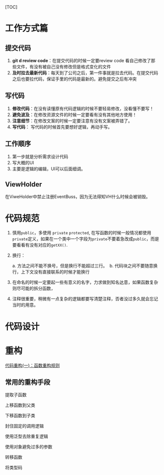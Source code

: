 [TOC]



# 工作方式篇

## 提交代码

1. **git d review code**：在提交代码的时候一定要review code 看自己修改了那些文件，有没有被自己没有修改但是格式变化的文件
2. **及时拉去最新代码**：每天到了公司之后，第一件事就是拉去代码。在提交代码之后也要拉代码，保证手里的代码是最新的。避免提交之后有冲突

## 写代码

1. **修改代码**：在没有读懂原有代码逻辑的时候不要轻易修改，没看懂不要写！
2. **避免波及**：在修改资源文件的时候一定要看有没有其他地方使用！
3. **注意细节**：在修改文案的时候一定要注意有没有文案被弄错了。
4. **写代码**： 写代码的时候首先要想好逻辑，再动手写。

## 工作顺序

1. 第一步就是分析需求设计代码
2. 写大概的UI
3. 主要是逻辑的编辑，UI可以后面细调。

## ViewHolder

在ViweHolder中禁止注册EventBuss，因为无法得知VH什么时候会被销毁。



# 代码规范

1. 慎用`public`，多使用 `private` `protected`, 在写函数的时候一般情况都使用`private`定义，如果在一个类中一个字段为`private`不要着急改成`public`，而是要看看有没有对应的`getXX()`.

2. 换行：

    a. 方法之间不能不换号，但是换行不能超过三行。
   ​ b. 代码块之间不要随意换行，上下文没有直接联系的时候才能换行

3. 在命名的时候一定要起一些有意义的名字，力求做到知名达意，如果函数复杂则尽可能的拆分函数，

4.  注释很重要，稍微有一点复杂的逻辑都要写清楚注释，否者没过多久就会忘记当时的用意。

# 代码设计

# 重构

[代码重构(一)：函数重构规则](https://www.cnblogs.com/ludashi/p/5223241.html)

## 常用的重构手段

提取子函数

上移函数到父类

下移函数到子类

封住固定的调用逻辑

使用泛型去除重复逻辑

使用对象避免过多的参数

转移函数

将类型码

